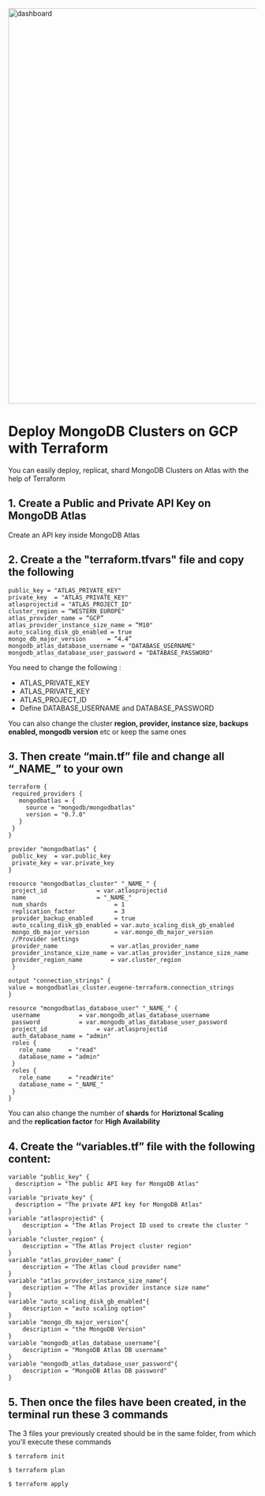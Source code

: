 <img src="https://miro.medium.com/max/1200/1*7olNOISjFpXVL5kkAGF-Iw.png" alt="dashboard" width="800">


# Deploy MongoDB Clusters on GCP with Terraform
You can easily deploy, replicat, shard MongoDB Clusters on Atlas with the help of Terraform



## 1. Create a Public and Private API Key on MongoDB Atlas

Create an API key inside MongoDB Atlas

## 2. Create a the "terraform.tfvars" file and copy the following 

```
public_key = "ATLAS_PRIVATE_KEY"
private_key  = "ATLAS_PRIVATE_KEY"
atlasprojectid = "ATLAS_PROJECT_ID"
cluster_region = “WESTERN_EUROPE"
atlas_provider_name = “GCP”
atlas_provider_instance_size_name = “M10"
auto_scaling_disk_gb_enabled = true
mongo_db_major_version   	= “4.4”
mongodb_atlas_database_username = "DATABASE_USERNAME"
mongodb_atlas_database_user_password = "DATABASE_PASSWORD"
```

You need to change the following :
- ATLAS_PRIVATE_KEY
- ATLAS_PRIVATE_KEY 
- ATLAS_PROJECT_ID 
- Define DATABASE_USERNAME and DATABASE_PASSWORD

You can also change the cluster <strong>region, provider, instance size, backups enabled, mongodb version</strong> etc or keep the same ones

## 3. Then create <strong>“main.tf”</strong> file and change all “\_NAME_” to your own

```
terraform {
 required_providers {
   mongodbatlas = {
     source = "mongodb/mongodbatlas"
     version = "0.7.0"
   }
 }
}

provider "mongodbatlas" {
 public_key  = var.public_key
 private_key = var.private_key
}

resource "mongodbatlas_cluster" "_NAME_" {
 project_id              = var.atlasprojectid
 name                    = "_NAME_"
 num_shards                   = 1
 replication_factor           = 3
 provider_backup_enabled      = true
 auto_scaling_disk_gb_enabled = var.auto_scaling_disk_gb_enabled
 mongo_db_major_version       = var.mongo_db_major_version
 //Provider settings
 provider_name               = var.atlas_provider_name
 provider_instance_size_name = var.atlas_provider_instance_size_name
 provider_region_name        = var.cluster_region
 }

output "connection_strings" {
value = mongodbatlas_cluster.eugene-terraform.connection_strings
}

resource "mongodbatlas_database_user" "_NAME_" {
 username           = var.mongodb_atlas_database_username
 password           = var.mongodb_atlas_database_user_password
 project_id              = var.atlasprojectid
 auth_database_name = "admin"
 roles {
   role_name     = "read"
   database_name = "admin"
 }
 roles {
   role_name     = "readWrite"
   database_name = "_NAME_"
 }
}
```
You can also change the number of <strong>shards</strong> for <strong>Horiztonal Scaling</strong> <br />
and the <strong>replication factor</strong> for <strong>High Availability</strong>

## 4. Create the “variables.tf” file with the following content:

```
variable "public_key" {
  description = "The public API key for MongoDB Atlas"
}
variable "private_key" {
  description = "The private API key for MongoDB Atlas"
}
variable "atlasprojectid" {
    description = "The Atlas Project ID used to create the cluster "
}
variable "cluster_region" {
    description = "The Atlas Project cluster region"
}
variable "atlas_provider_name" {
    description = "The Atlas cloud provider name"
}
variable "atlas_provider_instance_size_name"{
    description = "The Atlas provider instance size name"
}
variable "auto_scaling_disk_gb_enabled"{
    description = "auto scaling option"
}
variable "mongo_db_major_version"{
    description = "the MongoDB Version"
}
variable "mongodb_atlas_database_username"{
    description = "MongoDB Atlas DB username" 
}
variable "mongodb_atlas_database_user_password"{
    description = "MongoDB Atlas DB password" 
}
```

## 5. Then once the files have been created, in the terminal run these 3 commands

The 3 files your previously created should be in the same folder, from which you'll execute these commands

```
$ terraform init
```
```
$ terraform plan
```
```
$ terraform apply
```



